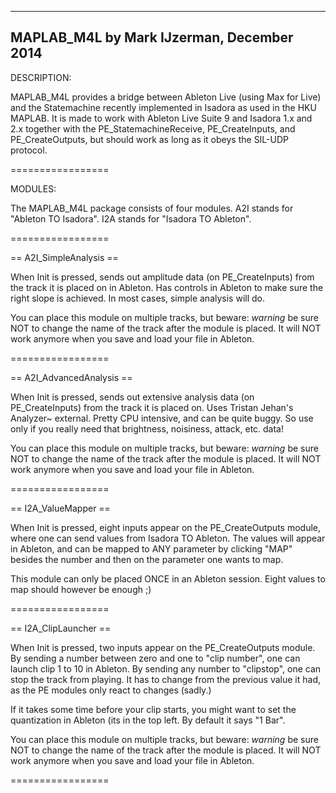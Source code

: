 -----------------
MAPLAB_M4L
by Mark IJzerman, December 2014
-----------------

DESCRIPTION:

MAPLAB_M4L provides a bridge between Ableton Live (using Max for Live) and the Statemachine recently implemented in Isadora as used in the HKU MAPLAB.
It is made to work with Ableton Live Suite 9 and Isadora 1.x and 2.x together with the PE_StatemachineReceive, PE_CreateInputs, and PE_CreateOutputs, but should work as long as it obeys the SIL-UDP protocol.

=================

MODULES:<br>

The MAPLAB_M4L package consists of four modules.
A2I stands for "Ableton TO Isadora". I2A stands for "Isadora TO Ableton".

=================

== A2I_SimpleAnalysis ==

When Init is pressed, sends out amplitude data (on PE_CreateInputs) from the track it is placed on in Ableton. Has controls in Ableton to make sure the right slope is achieved. In most cases, simple analysis will do.

You can place this module on multiple tracks, but beware:
*warning* be sure NOT to change the name of the track after the module is placed. It will NOT work anymore when you save and load your file in Ableton.

=================

== A2I_AdvancedAnalysis ==

When Init is pressed, sends out extensive analysis  data (on PE_CreateInputs) from the track it is placed on. Uses Tristan Jehan's Analyzer~ external. Pretty CPU intensive, and can be quite buggy. So use only if you really need that brightness, noisiness, attack, etc. data!

You can place this module on multiple tracks, but beware:
*warning* be sure NOT to change the name of the track after the module is placed. It will NOT work anymore when you save and load your file in Ableton.

=================

== I2A_ValueMapper ==

When Init is pressed, eight inputs appear on the PE_CreateOutputs module, where one can send values from Isadora TO Ableton. The values will appear in Ableton, and can be mapped to ANY parameter by clicking "MAP" besides the number and then on the parameter one wants to map.

This module can only be placed ONCE in an Ableton session. Eight values to map should however be enough ;)

=================

== I2A_ClipLauncher ==

When Init is pressed, two inputs appear on the PE_CreateOutputs module.
By sending a number between zero and one to "clip number", one can launch clip 1 to 10 in Ableton. By sending any number to "clipstop", one can stop the track from playing. It has to change from the previous value it had, as the PE modules only react to changes (sadly.)

If it takes some time before your clip starts, you might want to set the quantization in Ableton (its in the top left. By default it says "1 Bar".

You can place this module on multiple tracks, but beware:
*warning* be sure NOT to change the name of the track after the module is placed. It will NOT work anymore when you save and load your file in Ableton.

=================